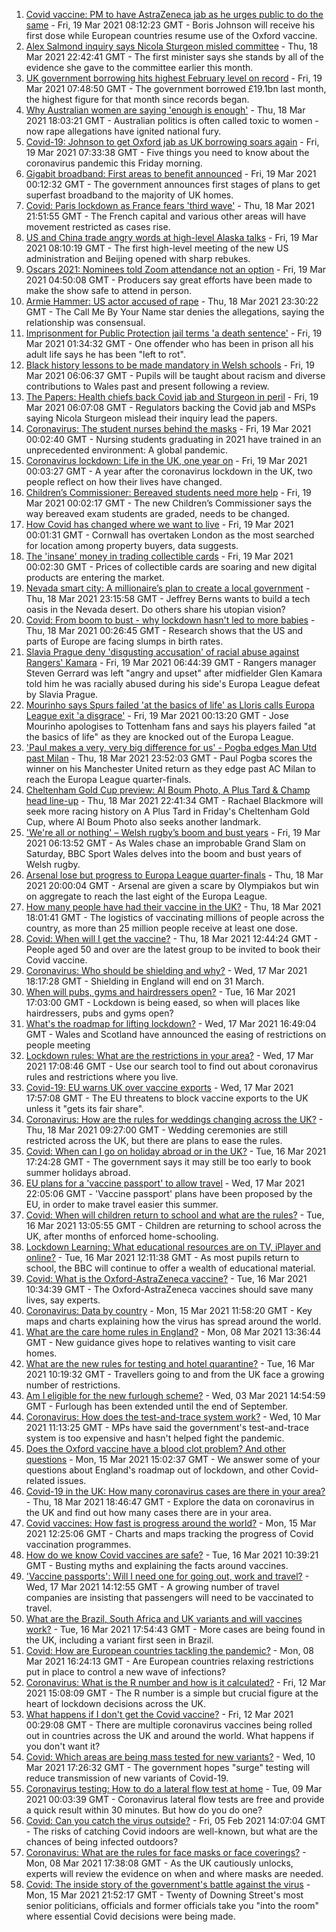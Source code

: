 1. [Covid vaccine: PM to have AstraZeneca jab as he urges public to do the same](https://www.bbc.co.uk/news/uk-56452412) - Fri, 19 Mar 2021 08:12:23 GMT - Boris Johnson will receive his first dose while European countries resume use of the Oxford vaccine.
1. [Alex Salmond inquiry says Nicola Sturgeon misled committee](https://www.bbc.co.uk/news/uk-scotland-scotland-politics-56451170) - Thu, 18 Mar 2021 22:42:41 GMT - The first minister says she stands by all of the evidence she gave to the committee earlier this month.
1. [UK government borrowing hits highest February level on record](https://www.bbc.co.uk/news/business-56453869) - Fri, 19 Mar 2021 07:48:50 GMT - The government borrowed £19.1bn last month, the highest figure for that month since records began.
1. [Why Australian women are saying 'enough is enough'](https://www.bbc.co.uk/news/world-australia-56438896) - Thu, 18 Mar 2021 18:03:21 GMT - Australian politics is often called toxic to women - now rape allegations have ignited national fury.
1. [Covid-19: Johnson to get Oxford jab as UK borrowing soars again](https://www.bbc.co.uk/news/uk-56453347) - Fri, 19 Mar 2021 07:33:38 GMT - Five things you need to know about the coronavirus pandemic this Friday morning.
1. [Gigabit broadband: First areas to benefit announced](https://www.bbc.co.uk/news/technology-56414966) - Fri, 19 Mar 2021 00:12:32 GMT - The government announces first stages of plans to get superfast broadband to the majority of UK homes.
1. [Covid: Paris lockdown as France fears 'third wave'](https://www.bbc.co.uk/news/world-europe-56450880) - Thu, 18 Mar 2021 21:51:55 GMT - The French capital and various other areas will have movement restricted as cases rise.
1. [US and China trade angry words at high-level Alaska talks](https://www.bbc.co.uk/news/world-us-canada-56452471) - Fri, 19 Mar 2021 08:10:19 GMT - The first high-level meeting of the new US administration and Beijing opened with sharp rebukes.
1. [Oscars 2021: Nominees told Zoom attendance not an option](https://www.bbc.co.uk/news/world-us-canada-56452473) - Fri, 19 Mar 2021 04:50:08 GMT - Producers say great efforts have been made to make the show safe to attend in person.
1. [Armie Hammer: US actor accused of rape](https://www.bbc.co.uk/news/world-us-canada-56451101) - Thu, 18 Mar 2021 23:30:22 GMT - The Call Me By Your Name star denies the allegations, saying the relationship was consensual.
1. [Imprisonment for Public Protection jail terms 'a death sentence'](https://www.bbc.co.uk/news/uk-56445407) - Fri, 19 Mar 2021 01:34:32 GMT - One offender who has been in prison all his adult life says he has been "left to rot".
1. [Black history lessons to be made mandatory in Welsh schools](https://www.bbc.co.uk/news/uk-wales-56447682) - Fri, 19 Mar 2021 06:06:37 GMT - Pupils will be taught about racism and diverse contributions to Wales past and present following a review.
1. [The Papers: Health chiefs back Covid jab and Sturgeon in peril](https://www.bbc.co.uk/news/blogs-the-papers-56451760) - Fri, 19 Mar 2021 06:07:08 GMT - Regulators backing the Covid jab and MSPs saying Nicola Sturgeon mislead their inquiry lead the papers.
1. [Coronavirus: The student nurses behind the masks](https://www.bbc.co.uk/news/health-56354162) - Fri, 19 Mar 2021 00:02:40 GMT - Nursing students graduating in 2021 have trained in an unprecedented environment: A global pandemic.
1. [Coronavirus lockdown: Life in the UK, one year on](https://www.bbc.co.uk/news/uk-56447733) - Fri, 19 Mar 2021 00:03:27 GMT - A year after the coronavirus lockdown in the UK, two people reflect on how their lives have changed.
1. [Children’s Commissioner: Bereaved students need more help](https://www.bbc.co.uk/news/uk-56447734) - Fri, 19 Mar 2021 00:02:17 GMT - The new Children’s Commissioner says the way bereaved exam students are graded, needs to be changed.
1. [How Covid has changed where we want to live](https://www.bbc.co.uk/news/business-56359865) - Fri, 19 Mar 2021 00:01:31 GMT - Cornwall has overtaken London as the most searched for location among property buyers, data suggests.
1. [The 'insane' money in trading collectible cards](https://www.bbc.co.uk/news/business-56413186) - Fri, 19 Mar 2021 00:02:30 GMT - Prices of collectible cards are soaring and new digital products are entering the market.
1. [Nevada smart city: A millionaire’s plan to create a local government](https://www.bbc.co.uk/news/world-us-canada-56409924) - Thu, 18 Mar 2021 23:15:58 GMT - Jeffrey Berns wants to build a tech oasis in the Nevada desert. Do others share his utopian vision?
1. [Covid: From boom to bust - why lockdown hasn't led to more babies](https://www.bbc.co.uk/news/world-56415248) - Thu, 18 Mar 2021 00:26:45 GMT - Research shows that the US and parts of Europe are facing slumps in birth rates.
1. [Slavia Prague deny 'disgusting accusation' of racial abuse against Rangers' Kamara](https://www.bbc.co.uk/sport/football/56451935) - Fri, 19 Mar 2021 06:44:39 GMT - Rangers manager Steven Gerrard was left "angry and upset" after midfielder Glen Kamara told him he was racially abused during his side's Europa League defeat by Slavia Prague.
1. [Mourinho says Spurs failed 'at the basics of life' as Lloris calls Europa League exit 'a disgrace'](https://www.bbc.co.uk/sport/football/56451396) - Fri, 19 Mar 2021 00:13:20 GMT - Jose Mourinho apologises to Tottenham fans and says his players failed "at the basics of life" as they are knocked out of the Europa League.
1. ['Paul makes a very, very big difference for us' - Pogba edges Man Utd past Milan](https://www.bbc.co.uk/sport/football/56433793) - Thu, 18 Mar 2021 23:52:03 GMT - Paul Pogba scores the winner on his Manchester United return as they edge past AC Milan to reach the Europa League quarter-finals.
1. [Cheltenham Gold Cup preview: Al Boum Photo, A Plus Tard & Champ head line-up](https://www.bbc.co.uk/sport/horse-racing/56447196) - Thu, 18 Mar 2021 22:41:34 GMT - Rachael Blackmore will seek more racing history on A Plus Tard in Friday's Cheltenham Gold Cup, where Al Boum Photo also seeks another landmark.
1. ['We're all or nothing' – Welsh rugby’s boom and bust years](https://www.bbc.co.uk/sport/rugby-union/56443014) - Fri, 19 Mar 2021 06:13:52 GMT - As Wales chase an improbable Grand Slam on Saturday, BBC Sport Wales delves into the boom and bust years of Welsh rugby.
1. [Arsenal lose but progress to Europa League quarter-finals](https://www.bbc.co.uk/sport/football/56433769) - Thu, 18 Mar 2021 20:00:04 GMT - Arsenal are given a scare by Olympiakos but win on aggregate to reach the last eight of the Europa League.
1. [How many people have had their vaccine in the UK?](https://www.bbc.co.uk/news/health-55274833) - Thu, 18 Mar 2021 18:01:41 GMT - The logistics of vaccinating millions of people across the country, as more than 25 million people receive at least one dose.
1. [Covid: When will I get the vaccine?](https://www.bbc.co.uk/news/health-55045639) - Thu, 18 Mar 2021 12:44:24 GMT - People aged 50 and over are the latest group to be invited to book their Covid vaccine.
1. [Coronavirus: Who should be shielding and why?](https://www.bbc.co.uk/news/health-51997151) - Wed, 17 Mar 2021 18:17:28 GMT - Shielding in England will end on 31 March.
1. [When will pubs, gyms and hairdressers open?](https://www.bbc.co.uk/news/explainers-53349989) - Tue, 16 Mar 2021 17:03:00 GMT - Lockdown is being eased, so when will places like hairdressers, pubs and gyms open?
1. [What's the roadmap for lifting lockdown?](https://www.bbc.co.uk/news/explainers-52530518) - Wed, 17 Mar 2021 16:49:04 GMT - Wales and Scotland have announced the easing of restrictions on people meeting
1. [Lockdown rules: What are the restrictions in your area?](https://www.bbc.co.uk/news/uk-54373904) - Wed, 17 Mar 2021 17:08:46 GMT - Use our search tool to find out about coronavirus rules and restrictions where you live.
1. [Covid-19: EU warns UK over vaccine exports](https://www.bbc.co.uk/news/45877605) - Wed, 17 Mar 2021 17:57:08 GMT - The EU threatens to block vaccine exports to the UK unless it "gets its fair share".
1. [Coronavirus: How are the rules for weddings changing across the UK?](https://www.bbc.co.uk/news/explainers-52811509) - Thu, 18 Mar 2021 09:27:00 GMT - Wedding ceremonies are still restricted across the UK, but there are plans to ease the rules.
1. [Covid: When can I go on holiday abroad or in the UK?](https://www.bbc.co.uk/news/explainers-52646738) - Tue, 16 Mar 2021 17:24:28 GMT - The government says it may still be too early to book summer holidays abroad.
1. [EU plans for a 'vaccine passport' to allow travel](https://www.bbc.co.uk/news/world-europe-56436910) - Wed, 17 Mar 2021 22:05:06 GMT - 'Vaccine passport' plans have been proposed by the EU, in order to make travel easier this summer.
1. [Covid: When will children return to school and what are the rules?](https://www.bbc.co.uk/news/education-51643556) - Tue, 16 Mar 2021 13:05:55 GMT - Children are returning to school across the UK, after months of enforced home-schooling.
1. [Lockdown Learning: What educational resources are on TV, iPlayer and online?](https://www.bbc.co.uk/news/education-55591821) - Tue, 16 Mar 2021 12:11:38 GMT - As most pupils return to school, the BBC will continue to offer a wealth of educational material.
1. [Covid: What is the Oxford-AstraZeneca vaccine?](https://www.bbc.co.uk/news/health-55302595) - Tue, 16 Mar 2021 10:34:39 GMT - The Oxford-AstraZeneca vaccines should save many lives, say experts.
1. [Coronavirus: Data by country](https://www.bbc.co.uk/news/world-51235105) - Mon, 15 Mar 2021 11:58:20 GMT - Key maps and charts explaining how the virus has spread around the world.
1. [What are the care home rules in England?](https://www.bbc.co.uk/news/explainers-53503712) - Mon, 08 Mar 2021 13:36:44 GMT - New guidance gives hope to relatives wanting to visit care homes.
1. [What are the new rules for testing and hotel quarantine?](https://www.bbc.co.uk/news/explainers-52544307) - Tue, 16 Mar 2021 10:19:32 GMT - Travellers going to and from the UK face a growing number of restrictions.
1. [Am I eligible for the new furlough scheme?](https://www.bbc.co.uk/news/explainers-52135342) - Wed, 03 Mar 2021 14:54:59 GMT - Furlough has been extended until the end of September.
1. [Coronavirus: How does the test-and-trace system work?](https://www.bbc.co.uk/news/explainers-52442754) - Wed, 10 Mar 2021 11:13:25 GMT - MPs have said the government's test-and-trace system is too expensive and hasn't helped fight the pandemic.
1. [Does the Oxford vaccine have a blood clot problem? And other questions](https://www.bbc.co.uk/news/world-asia-china-51176409) - Mon, 15 Mar 2021 15:02:37 GMT - We answer some of your questions about England's roadmap out of lockdown, and other Covid-related issues.
1. [Covid-19 in the UK: How many coronavirus cases are there in your area?](https://www.bbc.co.uk/news/uk-51768274) - Thu, 18 Mar 2021 18:46:47 GMT - Explore the data on coronavirus in the UK and find out how many cases there are in your area.
1. [Covid vaccines: How fast is progress around the world?](https://www.bbc.co.uk/news/world-56237778) - Mon, 15 Mar 2021 12:25:06 GMT - Charts and maps tracking the progress of Covid vaccination programmes.
1. [How do we know Covid vaccines are safe?](https://www.bbc.co.uk/news/health-55056016) - Tue, 16 Mar 2021 10:39:21 GMT - Busting myths and explaining the facts around vaccines.
1. ['Vaccine passports': Will I need one for going out, work and travel?](https://www.bbc.co.uk/news/explainers-55718553) - Wed, 17 Mar 2021 14:12:55 GMT - A growing number of travel companies are insisting that passengers will need to be vaccinated to travel.
1. [What are the Brazil, South Africa and UK variants and will vaccines work?](https://www.bbc.co.uk/news/health-55659820) - Tue, 16 Mar 2021 17:54:43 GMT - More cases are being found in the UK, including a variant first seen in Brazil.
1. [Covid: How are European countries tackling the pandemic?](https://www.bbc.co.uk/news/explainers-53640249) - Mon, 08 Mar 2021 16:24:13 GMT - Are European countries relaxing restrictions put in place to control a new wave of infections?
1. [Coronavirus: What is the R number and how is it calculated?](https://www.bbc.co.uk/news/health-52473523) - Fri, 12 Mar 2021 15:08:09 GMT - The R number is a simple but crucial figure at the heart of lockdown decisions across the UK.
1. [What happens if I don't get the Covid vaccine?](https://www.bbc.co.uk/news/health-56359242) - Fri, 12 Mar 2021 00:29:08 GMT - There are multiple coronavirus vaccines being rolled out in countries across the UK and around the world. What happens if you don't want it?
1. [Covid: Which areas are being mass tested for new variants?](https://www.bbc.co.uk/news/explainers-54872039) - Wed, 10 Mar 2021 17:26:32 GMT - The government hopes "surge" testing will reduce transmission of new variants of Covid-19.
1. [Coronavirus testing: How to do a lateral flow test at home](https://www.bbc.co.uk/news/health-56326456) - Tue, 09 Mar 2021 00:03:39 GMT - Coronavirus lateral flow tests are free and provide a quick result within 30 minutes. But how do you do one?
1. [Covid: Can you catch the virus outside?](https://www.bbc.co.uk/news/explainers-55680305) - Fri, 05 Feb 2021 14:07:04 GMT - The risks of catching Covid indoors are well-known, but what are the chances of being infected outdoors?
1. [Coronavirus: What are the rules for face masks or face coverings?](https://www.bbc.co.uk/news/health-51205344) - Mon, 08 Mar 2021 17:38:08 GMT - As the UK cautiously unlocks, experts will review the evidence on when and where masks are needed.
1. [Covid: The inside story of the government's battle against the virus](https://www.bbc.co.uk/news/uk-politics-56361599) - Mon, 15 Mar 2021 21:52:17 GMT - Twenty of Downing Street's most senior politicians, officials and former officials take you "into the room" where essential Covid decisions were being made.
